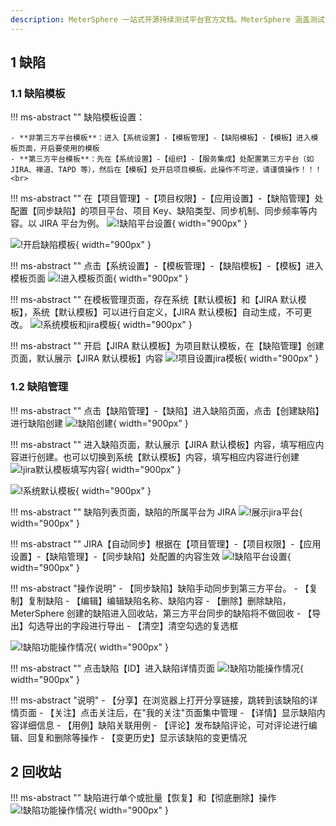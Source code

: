 ```yaml
---
description: MeterSphere 一站式开源持续测试平台官方文档。MeterSphere 涵盖测试管理、接口测试、UI 测试和性能测试等功能，全面兼容 JMeter、Selenium 等主流开源标准，有效助力开发和测试团队充分利用云弹性进行高度可 扩展的自动化测试，加速高质量的软件交付。
---
```


## 1 缺陷
### 1.1 缺陷模板
!!! ms-abstract ""
    缺陷模板设置：<br>

    - **非第三方平台模板**：进入【系统设置】-【模板管理】-【缺陷模板】-【模板】进入模板页面，开启要使用的模板
    - **第三方平台模板**：先在【系统设置】-【组织】-【服务集成】处配置第三方平台（如 JIRA、禅道、TAPD 等），然后在【模板】处开启项目模板。此操作不可逆，请谨慎操作！！！<br>

!!! ms-abstract ""
    在【项目管理】-【项目权限】-【应用设置】-【缺陷管理】处配置【同步缺陷】的项目平台、项目 Key、缺陷类型、同步机制、同步频率等内容。以 JIRA 平台为例。
![!缺陷平台设置](../../img/defect_management/缺陷平台设置.png){ width="900px" }

![!开启缺陷模板](../../img/defect_management/开启缺陷模板.png){ width="900px" }

!!! ms-abstract ""
    点击【系统设置】-【模板管理】-【缺陷模板】-【模板】进入模板页面
![!进入模板页面](../../img/defect_management/进入模板页面.png){ width="900px" }

!!! ms-abstract ""
    在模板管理页面，存在系统【默认模板】和【JIRA 默认模板】，系统【默认模板】可以进行自定义，【JIRA 默认模板】自动生成，不可更改。
![!系统模板和jira模板](../../img/defect_management/系统模板和jira模板.png){ width="900px" }

!!! ms-abstract ""
    开启【JIRA 默认模板】为项目默认模板，在【缺陷管理】创建页面，默认展示【JIRA 默认模板】内容
![!项目设置jira模板](../../img/defect_management/项目设置jira模板.png){ width="900px" }

### 1.2 缺陷管理
!!! ms-abstract ""
    点击【缺陷管理】-【缺陷】进入缺陷页面，点击【创建缺陷】进行缺陷创建
![!缺陷创建](../../img/defect_management/缺陷创建.png){ width="900px" }

!!! ms-abstract ""
    进入缺陷页面，默认展示【JIRA 默认模板】内容，填写相应内容进行创建。也可以切换到系统【默认模板】内容，填写相应内容进行创建
![!jira默认模板填写内容](../../img/defect_management/jira默认模板填写内容.png){ width="900px" }

![!系统默认模板](../../img/defect_management/系统默认模板.png){ width="900px" }

!!! ms-abstract ""
    缺陷列表页面，缺陷的所属平台为 JIRA 
![!展示jira平台](../../img/defect_management/展示jira平台.png){ width="900px" }

!!! ms-abstract ""
    JIRA【自动同步】根据在【项目管理】-【项目权限】-【应用设置】-【缺陷管理】-【同步缺陷】处配置的内容生效
![!缺陷平台设置](../../img/defect_management/缺陷平台设置.png){ width="900px" }

!!! ms-abstract "操作说明"
    - 【同步缺陷】缺陷手动同步到第三方平台。
    - 【复制】复制缺陷
    - 【编辑】编辑缺陷名称、缺陷内容
    - 【删除】删除缺陷，MeterSphere 创建的缺陷进入回收站，第三方平台同步的缺陷将不做回收
    - 【导出】勾选导出的字段进行导出
    - 【清空】清空勾选的复选框

![!缺陷功能操作情况](../../img/defect_management/缺陷功能操作情况.png){ width="900px" }

!!! ms-abstract ""
    点击缺陷【ID】进入缺陷详情页面
![!缺陷功能操作情况](../../img/defect_management/查看缺陷进入缺陷详情页面.png){ width="900px" }

!!! ms-abstract "说明"
    - 【分享】在浏览器上打开分享链接，跳转到该缺陷的详情页面
    - 【关注】点击关注后，在"我的关注"页面集中管理
    - 【详情】显示缺陷内容详细信息
    - 【用例】缺陷关联用例
    - 【评论】发布缺陷评论，可对评论进行编辑、回复和删除等操作
    - 【变更历史】显示该缺陷的变更情况

## 2 回收站
!!! ms-abstract ""
    缺陷进行单个或批量【恢复】和【彻底删除】操作
![!缺陷功能操作情况](../../img/defect_management/批量恢复和删除操作.png){ width="900px" }